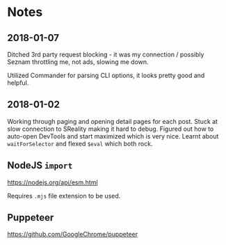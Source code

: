 # Notes

## 2018-01-07

Ditched 3rd party request blocking - it was my connection / possibly Seznam throttling me, not ads, slowing me down.

Utilized Commander for parsing CLI options, it looks pretty good and helpful.

## 2018-01-02

Working through paging and opening detail pages for each post.
Stuck at slow connection to SReality making it hard to debug.
Figured out how to auto-open DevTools and start maximized which is very nice.
Learnt about `waitForSelector` and flexed `$eval` which both rock.

## NodeJS `import`

https://nodejs.org/api/esm.html

Requires `.mjs` file extension to be used.

## Puppeteer

https://github.com/GoogleChrome/puppeteer

